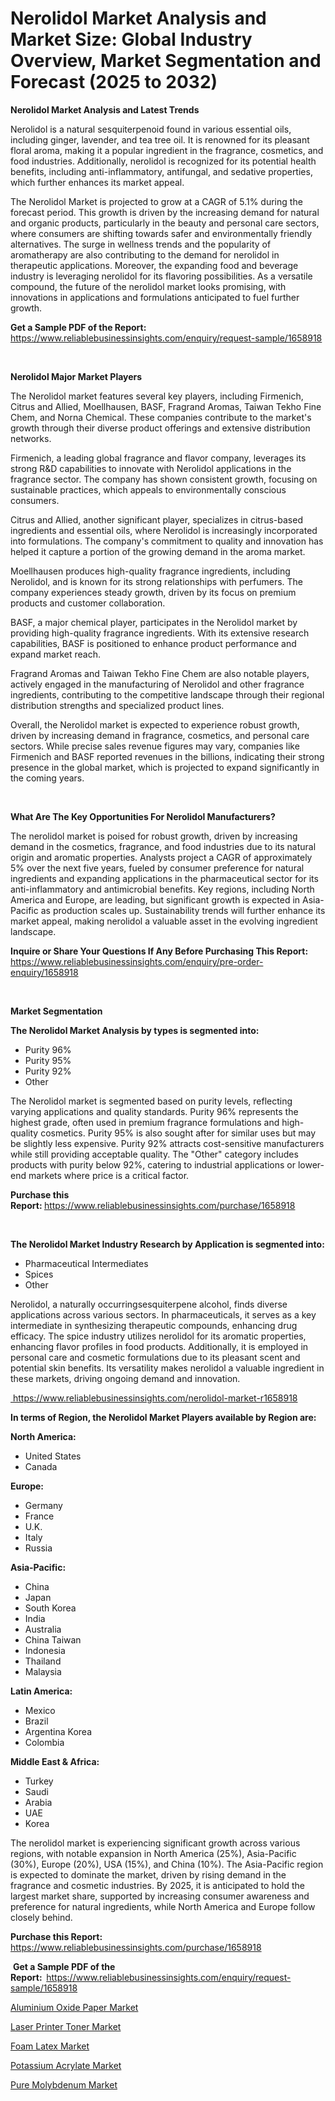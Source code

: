 <p><h1>Nerolidol Market Analysis and Market Size: Global Industry Overview, Market Segmentation and Forecast (2025 to 2032)</h1></p><p><strong>Nerolidol Market Analysis and Latest Trends</strong></p>
<p><p>Nerolidol is a natural sesquiterpenoid found in various essential oils, including ginger, lavender, and tea tree oil. It is renowned for its pleasant floral aroma, making it a popular ingredient in the fragrance, cosmetics, and food industries. Additionally, nerolidol is recognized for its potential health benefits, including anti-inflammatory, antifungal, and sedative properties, which further enhances its market appeal.</p><p>The Nerolidol Market is projected to grow at a CAGR of 5.1% during the forecast period. This growth is driven by the increasing demand for natural and organic products, particularly in the beauty and personal care sectors, where consumers are shifting towards safer and environmentally friendly alternatives. The surge in wellness trends and the popularity of aromatherapy are also contributing to the demand for nerolidol in therapeutic applications. Moreover, the expanding food and beverage industry is leveraging nerolidol for its flavoring possibilities. As a versatile compound, the future of the nerolidol market looks promising, with innovations in applications and formulations anticipated to fuel further growth.</p></p>
<p><strong>Get a Sample PDF of the Report:&nbsp;</strong> <a href="https://www.reliablebusinessinsights.com/enquiry/request-sample/1658918?utm_campaign=62&utm_medium=2&utm_source=Github&utm_content=ia&utm_term=06022025&utm_id=nerolidol">https://www.reliablebusinessinsights.com/enquiry/request-sample/1658918</a></p>
<p>&nbsp;</p>
<p><strong>Nerolidol Major Market Players</strong></p>
<p><p>The Nerolidol market features several key players, including Firmenich, Citrus and Allied, Moellhausen, BASF, Fragrand Aromas, Taiwan Tekho Fine Chem, and Norna Chemical. These companies contribute to the market's growth through their diverse product offerings and extensive distribution networks.</p><p>Firmenich, a leading global fragrance and flavor company, leverages its strong R&D capabilities to innovate with Nerolidol applications in the fragrance sector. The company has shown consistent growth, focusing on sustainable practices, which appeals to environmentally conscious consumers.</p><p>Citrus and Allied, another significant player, specializes in citrus-based ingredients and essential oils, where Nerolidol is increasingly incorporated into formulations. The company's commitment to quality and innovation has helped it capture a portion of the growing demand in the aroma market.</p><p>Moellhausen produces high-quality fragrance ingredients, including Nerolidol, and is known for its strong relationships with perfumers. The company experiences steady growth, driven by its focus on premium products and customer collaboration.</p><p>BASF, a major chemical player, participates in the Nerolidol market by providing high-quality fragrance ingredients. With its extensive research capabilities, BASF is positioned to enhance product performance and expand market reach.</p><p>Fragrand Aromas and Taiwan Tekho Fine Chem are also notable players, actively engaged in the manufacturing of Nerolidol and other fragrance ingredients, contributing to the competitive landscape through their regional distribution strengths and specialized product lines.</p><p>Overall, the Nerolidol market is expected to experience robust growth, driven by increasing demand in fragrance, cosmetics, and personal care sectors. While precise sales revenue figures may vary, companies like Firmenich and BASF reported revenues in the billions, indicating their strong presence in the global market, which is projected to expand significantly in the coming years.</p></p>
<p>&nbsp;</p>
<p><strong>What Are The Key Opportunities For Nerolidol Manufacturers?</strong></p>
<p><p>The nerolidol market is poised for robust growth, driven by increasing demand in the cosmetics, fragrance, and food industries due to its natural origin and aromatic properties. Analysts project a CAGR of approximately 5% over the next five years, fueled by consumer preference for natural ingredients and expanding applications in the pharmaceutical sector for its anti-inflammatory and antimicrobial benefits. Key regions, including North America and Europe, are leading, but significant growth is expected in Asia-Pacific as production scales up. Sustainability trends will further enhance its market appeal, making nerolidol a valuable asset in the evolving ingredient landscape.</p></p>
<p><strong>Inquire or Share Your Questions If Any Before Purchasing This Report:</strong> <a href="https://www.reliablebusinessinsights.com/enquiry/pre-order-enquiry/1658918?utm_campaign=62&utm_medium=2&utm_source=Github&utm_content=ia&utm_term=06022025&utm_id=nerolidol">https://www.reliablebusinessinsights.com/enquiry/pre-order-enquiry/1658918</a></p>
<p>&nbsp;</p>
<p><strong>Market Segmentation</strong></p>
<p><strong>The Nerolidol Market Analysis by types is segmented into:</strong></p>
<p><ul><li>Purity 96%</li><li>Purity 95%</li><li>Purity 92%</li><li>Other</li></ul></p>
<p><p>The Nerolidol market is segmented based on purity levels, reflecting varying applications and quality standards. Purity 96% represents the highest grade, often used in premium fragrance formulations and high-quality cosmetics. Purity 95% is also sought after for similar uses but may be slightly less expensive. Purity 92% attracts cost-sensitive manufacturers while still providing acceptable quality. The "Other" category includes products with purity below 92%, catering to industrial applications or lower-end markets where price is a critical factor.</p></p>
<p><strong>Purchase this Report:&nbsp;</strong><a href="https://www.reliablebusinessinsights.com/purchase/1658918?utm_campaign=62&utm_medium=2&utm_source=Github&utm_content=ia&utm_term=06022025&utm_id=nerolidol">https://www.reliablebusinessinsights.com/purchase/1658918</a></p>
<p>&nbsp;</p>
<p><strong>The Nerolidol Market Industry Research by Application is segmented into:</strong></p>
<p><ul><li>Pharmaceutical Intermediates</li><li>Spices</li><li>Other</li></ul></p>
<p><p>Nerolidol, a naturally occurringsesquiterpene alcohol, finds diverse applications across various sectors. In pharmaceuticals, it serves as a key intermediate in synthesizing therapeutic compounds, enhancing drug efficacy. The spice industry utilizes nerolidol for its aromatic properties, enhancing flavor profiles in food products. Additionally, it is employed in personal care and cosmetic formulations due to its pleasant scent and potential skin benefits. Its versatility makes nerolidol a valuable ingredient in these markets, driving ongoing demand and innovation.</p></p>
<p><a href="https://www.reliablebusinessinsights.com/nerolidol-market-r1658918?utm_campaign=62&utm_medium=2&utm_source=Github&utm_content=ia&utm_term=06022025&utm_id=nerolidol">&nbsp;https://www.reliablebusinessinsights.com/nerolidol-market-r1658918</a></p>
<p><strong>In terms of Region, the Nerolidol Market Players available by Region are:</strong></p>
<p>
    <p> <strong> North America: </strong>
        <ul>
            <li>United States</li>
            <li>Canada</li>
        </ul>
        </p> 
    <p> <strong> Europe: </strong>
        <ul>
            <li>Germany</li>
            <li>France</li>
            <li>U.K.</li>
            <li>Italy</li>
            <li>Russia</li>
        </ul>
        </p> 
    <p> <strong> Asia-Pacific: </strong>
        <ul>
            <li>China</li>
            <li>Japan</li>
            <li>South Korea</li>
            <li>India</li>
            <li>Australia</li>
            <li>China Taiwan</li>
            <li>Indonesia</li>
            <li>Thailand</li>
            <li>Malaysia</li>
        </ul>
        </p> 
    <p> <strong> Latin America: </strong>
        <ul>
            <li>Mexico</li>
            <li>Brazil</li>
            <li>Argentina Korea</li>
            <li>Colombia</li>
        </ul>
        </p> 
    <p> <strong> Middle East & Africa: </strong>
        <ul>
            <li>Turkey</li>
            <li>Saudi</li>
            <li>Arabia</li>
            <li>UAE</li>
            <li>Korea</li>
        </ul>
    </p>
    </p>
<p><p>The nerolidol market is experiencing significant growth across various regions, with notable expansion in North America (25%), Asia-Pacific (30%), Europe (20%), USA (15%), and China (10%). The Asia-Pacific region is expected to dominate the market, driven by rising demand in the fragrance and cosmetic industries. By 2025, it is anticipated to hold the largest market share, supported by increasing consumer awareness and preference for natural ingredients, while North America and Europe follow closely behind.</p></p>
<p><strong>Purchase this Report: </strong><a href="https://www.reliablebusinessinsights.com/purchase/1658918?utm_campaign=62&utm_medium=2&utm_source=Github&utm_content=ia&utm_term=06022025&utm_id=nerolidol">https://www.reliablebusinessinsights.com/purchase/1658918</a></p>
<p>&nbsp;<strong>Get a Sample PDF of the Report:&nbsp;&nbsp;</strong><a href="https://www.reliablebusinessinsights.com/enquiry/request-sample/1658918?utm_campaign=62&utm_medium=2&utm_source=Github&utm_content=ia&utm_term=06022025&utm_id=nerolidol">https://www.reliablebusinessinsights.com/enquiry/request-sample/1658918</a></p>
<p><strong></strong></p>
<p><p><a href="https://github.com/iwciasylvya/Market-Research-Report-List-1/blob/main/aluminium-oxide-paper-market.md?utm_campaign=62&utm_medium=2&utm_source=Github&utm_content=ia&utm_term=06022025&utm_id=nerolidol">Aluminium Oxide Paper Market</a></p><p><a href="https://github.com/buqjavesora/Market-Research-Report-List-1/blob/main/laser-printer-toner-market.md?utm_campaign=62&utm_medium=2&utm_source=Github&utm_content=ia&utm_term=06022025&utm_id=nerolidol">Laser Printer Toner Market</a></p><p><a href="https://github.com/vilolakoreni/Market-Research-Report-List-1/blob/main/foam-latex-market.md?utm_campaign=62&utm_medium=2&utm_source=Github&utm_content=ia&utm_term=06022025&utm_id=nerolidol">Foam Latex Market</a></p><p><a href="https://github.com/miottaredlin79/Market-Research-Report-List-1/blob/main/potassium-acrylate-market.md?utm_campaign=62&utm_medium=2&utm_source=Github&utm_content=ia&utm_term=06022025&utm_id=nerolidol">Potassium Acrylate Market</a></p><p><a href="https://github.com/paljuhubeyde/Market-Research-Report-List-1/blob/main/pure-molybdenum-market.md?utm_campaign=62&utm_medium=2&utm_source=Github&utm_content=ia&utm_term=06022025&utm_id=nerolidol">Pure Molybdenum Market</a></p></p>